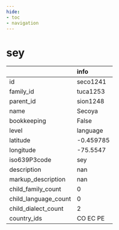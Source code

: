 ```yaml
---
hide:
- toc
- navigation
---
```

# sey
|                      | info      |
|:---------------------|:----------|
| id                   | seco1241  |
| family_id            | tuca1253  |
| parent_id            | sion1248  |
| name                 | Secoya    |
| bookkeeping          | False     |
| level                | language  |
| latitude             | -0.459785 |
| longitude            | -75.5547  |
| iso639P3code         | sey       |
| description          | nan       |
| markup_description   | nan       |
| child_family_count   | 0         |
| child_language_count | 0         |
| child_dialect_count  | 2         |
| country_ids          | CO EC PE  |